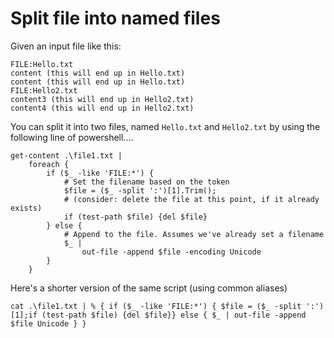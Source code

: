 ﻿# Split file into named files

Given an input file like this:

	FILE:Hello.txt
	content (this will end up in Hello.txt)
	content (this will end up in Hello.txt)
	FILE:Hello2.txt
	content3 (this will end up in Hello2.txt)
	content4 (this will end up in Hello2.txt)

You can split it into two files, named `Hello.txt` and `Hello2.txt` by using the following line of powershell....

	get-content .\file1.txt |
		foreach {
			if ($_ -like 'FILE:*') {
				# Set the filename based on the token
				$file = ($_ -split ':')[1].Trim();
				# (consider: delete the file at this point, if it already exists)
				if (test-path $file) {del $file}
			} else {
				# Append to the file. Assumes we've already set a filename
				$_ |
					out-file -append $file -encoding Unicode
			}
		}

Here's a shorter version of the same script (using common aliases)

	cat .\file1.txt | % { if ($_ -like 'FILE:*') { $file = ($_ -split ':')[1];if (test-path $file) {del $file}} else { $_ | out-file -append $file Unicode } }